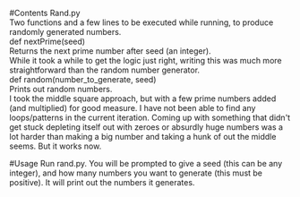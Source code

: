#Contents
Rand.py<br/>
	Two functions and a few lines to be executed while running, to produce randomly generated numbers.<br/>
	def nextPrime(seed)<br/>
		Returns the next prime number after seed (an integer).<br/>
		While it took a while to get the logic just right, writing this was much more straightforward than the random number generator.<br/>
	def random(number_to_generate, seed)<br/>
		Prints out random numbers.<br/>
		I took the middle square approach, but with a few prime numbers added (and multiplied) for good measure. I have not been able to find any loops/patterns in the current iteration. Coming up with something that didn't get stuck depleting itself out with zeroes or absurdly huge numbers was a lot harder than making a big number and taking a hunk of out the middle seems. But it works now.<br/>

#Usage
Run rand.py. You will be prompted to give a seed (this can be any integer), and how many numbers you want to generate (this must be positive). It will print out the numbers it generates. 
